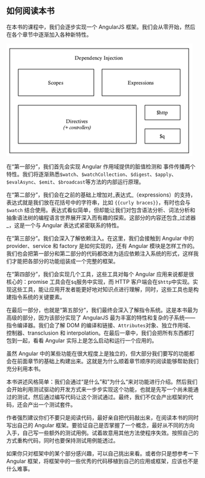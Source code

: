 ## 如何阅读本书

在本书的课程中，我们会逐步实现一个 AngularJS 框架。我们会从零开始，然后在各个章节中逐渐加入各种新特性。

![](/assets/structure_of_angularjs.png)

在“第一部分”，我们首先会实现 Angular 作用域提供的脏值检测和 事件传播两个特性。我们将逐渐熟悉`$watch`、`$watchCollection`、`$digest`、`$apply`、`$evalAsync`、`$emit`、`$broadcast`等方法的内部运行原理。

在“第二部分”，我们会在之前的基础上增加对_表达式_（expressions）的支持，表达式就是我们放在花括号中的字符串，比如 `{{curly braces}}`，有时也会与 `$watch` 结合使用。表达式看似简单，但却能让我们对包含语法分析、词法分析和抽象语法树的编程语言世界展开深入而有趣的探索。这部分的内容还包含_过滤器_，这是一个与 Angular 表达式紧密联系的特性。

在“第三部分”。我们会深入了解依赖注入。在这里，我们会接触到 Angular 中的 provider、service 和 factory 是如何实现的，还有 Angular 模块是怎样工作的。我们也会把第一部分和第二部分的代码都改进为适应依赖注入系统的形式，这样我们才能把各部分的功能组装成一个完整的框架。

在“第四部分”，我们会实现几个工具，这些工具对每个 Angular 应用来说都是很核心的：promise 工具会在`$q`服务中实现，而 HTTP 客户端会在`$http`中实现。实现这些工具，能让应用开发者能更好地对知识点进行理解，同时，这些工具也是构建指令系统的关键要素。

在最后一部分，也就是“第五部分”，我们最终会深入了解指令系统。这是本书最为高级的部分，因为该部分实现了 AngularJS 最为丰富的特性和复杂的子系统——指令编译器。我们会了解 DOM 的编译和链接、`Attributes`对象、独立作用域、控制器、transclusion 和 interpolation。在最后一章中，我们会把所有东西都打包到一起，看看 Angular 实际上是怎么启动和运行一个应用的。

虽然 Angular 中的某些功能在很大程度上是独立的，但大部分我们要写的功能都会在前面章节的基础上构建出来。这就是为什么顺着章节顺序的阅读能够帮助我们充分利用本书。

本书讲述风格简单：我们会通过“是什么”和”为什么“来对功能进行介绍。然后我们会开始利用测试驱动的开发方式来一步步实现这个功能，也就是先写一个尚未能通过的测试，然后通过编写代码让这个测试通过。最终，我们不仅会产出框架的代码，还会产出一个测试套件。

作者强烈建议你们不要只是阅读代码，最好亲自把代码敲出来，在阅读本书的同时写出自己的 Angular 框架。要验证自己是否掌握了一个概念，最好从不同的方向入手，自己写一些额外的测试用例。试着故意用其他方法使程序失效。按照自己的方式重构代码，同时也要保持测试用例能透过。

如果你只对框架中的某个部分感兴趣，可以自己挑出来看。或者你只是想参考一下 Angular 框架，将框架中的一些优秀的代码移植到自己的应用或框架，应该也不是什么难事。